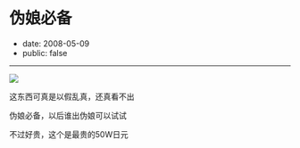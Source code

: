 # 伪娘必备

- date: 2008-05-09
- public: false

--------------------------


[![](http://3.bp.blogspot.com/_ixQDXDmMsfA/SCRndgp-GGI/AAAAAAAAAE0/dolw0Fp3FEY/s320/%E6%9C%AA%E5%91%BD%E5%90%8D.jpg)](http://3.bp.blogspot.com/_ixQDXDmMsfA/SCRndgp-GGI/AAAAAAAAAE0/dolw0Fp3FEY/s1600-h/%E6%9C%AA%E5%91%BD%E5%90%8D.jpg)

这东西可真是以假乱真，还真看不出

伪娘必备，以后谁出伪娘可以试试

不过好贵，这个是最贵的50W日元

